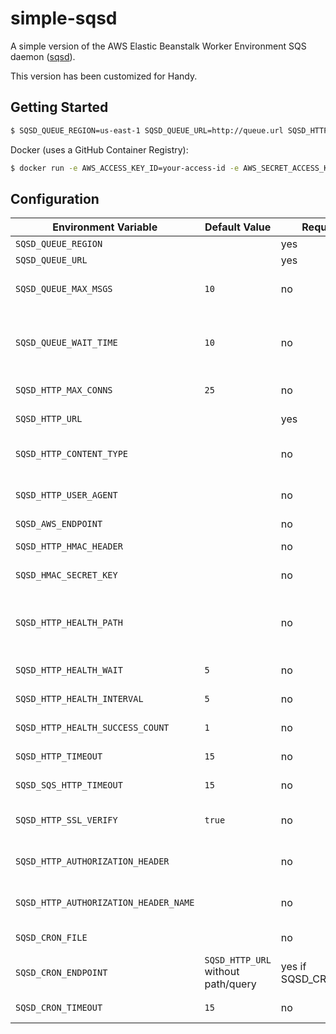 # simple-sqsd

A simple version of the AWS Elastic Beanstalk Worker Environment SQS daemon ([sqsd](https://docs.aws.amazon.com/elasticbeanstalk/latest/dg/using-features-managing-env-tiers.html#worker-daemon)).

This version has been customized for Handy.

## Getting Started

```bash
$ SQSD_QUEUE_REGION=us-east-1 SQSD_QUEUE_URL=http://queue.url SQSD_HTTP_URL=http://service.url/endpoint go run cmd/simplesqsd/simplesqsd.go
```

Docker (uses a GitHub Container Registry):
```bash
$ docker run -e AWS_ACCESS_KEY_ID=your-access-id -e AWS_SECRET_ACCESS_KEY=your-secret-key -e SQSD_QUEUE_REGION=us-east-1 -e SQSD_QUEUE_URL=http://queue.url -e SQSD_HTTP_URL=http://service.url/endpoint ghcr.io/fterrag/simple-sqsd:latest
```

## Configuration

|**Environment Variable**|**Default Value**|**Required**|**Description**|
|-|-|-|-|
|`SQSD_QUEUE_REGION`||yes|The region of the SQS queue.|
|`SQSD_QUEUE_URL`||yes|The URL of the SQS queue.|
|`SQSD_QUEUE_MAX_MSGS`|`10`|no|Max number of messages a worker should try to receive from the SQS queue.|
|`SQSD_QUEUE_WAIT_TIME`|`10`|no|The duration (in seconds) for which the call waits for a message to arrive in the queue before returning. Setting this to `0` disables long polling. Maximum of `20` seconds.|
|`SQSD_HTTP_MAX_CONNS`|`25`|no|Maximum number of concurrent HTTP requests to make to SQSD_HTTP_URL.|
|`SQSD_HTTP_URL`||yes|The URL of your service to make a request to.|
|`SQSD_HTTP_CONTENT_TYPE` ||no|The value to send for the HTTP header `Content-Type` when making a request to your service.|
|`SQSD_HTTP_USER_AGENT`||no|The value to send for the HTTP header `User-Agent` when making a request to your service.|
|`SQSD_AWS_ENDPOINT` ||no|Sets the AWS endpoint.|
|`SQSD_HTTP_HMAC_HEADER`||no|The name of the HTTP header to send the HMAC hash with.|
|`SQSD_HMAC_SECRET_KEY`||no|Secret key to use when generating HMAC hash send to `SQSD_HTTP_URL`.|
|`SQSD_HTTP_HEALTH_PATH`||no|The path to a health check endpoint of your service. When provided, messages will not be processed until the health check returns a 200 for `HTTPHealthInterval` times |
|`SQSD_HTTP_HEALTH_WAIT`|`5`|no|How long to wait before starting health checks|
|`SQSD_HTTP_HEALTH_INTERVAL`|`5`|no|How often to wait between health checks|
|`SQSD_HTTP_HEALTH_SUCCESS_COUNT`|`1`|no|How many successful health checks required in a row|
|`SQSD_HTTP_TIMEOUT`|`15`|no|Number of seconds to wait for a response from the worker|
|`SQSD_SQS_HTTP_TIMEOUT`|`15`|no|Number of seconds to wait for a response from sqs|
|`SQSD_HTTP_SSL_VERIFY`|`true`|no|Enable SSL Verification on the URL of your service to make a request to (if you're using self-signed certificate)|
|`SQSD_HTTP_AUTHORIZATION_HEADER`||no|A simple feature to add a jwt/simple token to Authorization header for basic auth on SQSD_HTTP_URL |
|`SQSD_HTTP_AUTHORIZATION_HEADER_NAME`||no|override the http header name (defaults to Authorization) in SQSD_HTTP_AUTHORIZATION_HEADER |
|`SQSD_CRON_FILE`||no|The elastic beanstalk cron.yaml file to load|
|`SQSD_CRON_ENDPOINT`|`SQSD_HTTP_URL` without path/query|yes if SQSD_CRON_FILE|The base URL to call (e.g. http://localhost:3000). cron.yaml url will be appended to this|
|`SQSD_CRON_TIMEOUT`|`15`|no|Duration (in seconds) To wait for the cron endpoint to response|